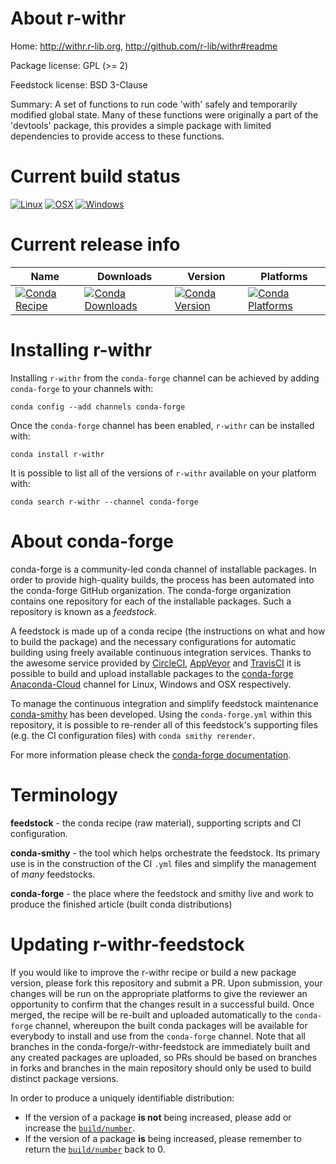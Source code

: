 About r-withr
=============

Home: http://withr.r-lib.org, http://github.com/r-lib/withr#readme

Package license: GPL (>= 2)

Feedstock license: BSD 3-Clause

Summary: A set of functions to run code 'with' safely and temporarily modified global state. Many of these functions were originally a part of the 'devtools' package, this provides a simple package with limited dependencies to provide access to these functions.



Current build status
====================

[![Linux](https://img.shields.io/circleci/project/github/conda-forge/r-withr-feedstock/master.svg?label=Linux)](https://circleci.com/gh/conda-forge/r-withr-feedstock)
[![OSX](https://img.shields.io/travis/conda-forge/r-withr-feedstock/master.svg?label=macOS)](https://travis-ci.org/conda-forge/r-withr-feedstock)
[![Windows](https://img.shields.io/appveyor/ci/conda-forge/r-withr-feedstock/master.svg?label=Windows)](https://ci.appveyor.com/project/conda-forge/r-withr-feedstock/branch/master)

Current release info
====================

| Name | Downloads | Version | Platforms |
| --- | --- | --- | --- |
| [![Conda Recipe](https://img.shields.io/badge/recipe-r--withr-green.svg)](https://anaconda.org/conda-forge/r-withr) | [![Conda Downloads](https://img.shields.io/conda/dn/conda-forge/r-withr.svg)](https://anaconda.org/conda-forge/r-withr) | [![Conda Version](https://img.shields.io/conda/vn/conda-forge/r-withr.svg)](https://anaconda.org/conda-forge/r-withr) | [![Conda Platforms](https://img.shields.io/conda/pn/conda-forge/r-withr.svg)](https://anaconda.org/conda-forge/r-withr) |

Installing r-withr
==================

Installing `r-withr` from the `conda-forge` channel can be achieved by adding `conda-forge` to your channels with:

```
conda config --add channels conda-forge
```

Once the `conda-forge` channel has been enabled, `r-withr` can be installed with:

```
conda install r-withr
```

It is possible to list all of the versions of `r-withr` available on your platform with:

```
conda search r-withr --channel conda-forge
```


About conda-forge
=================

conda-forge is a community-led conda channel of installable packages.
In order to provide high-quality builds, the process has been automated into the
conda-forge GitHub organization. The conda-forge organization contains one repository
for each of the installable packages. Such a repository is known as a *feedstock*.

A feedstock is made up of a conda recipe (the instructions on what and how to build
the package) and the necessary configurations for automatic building using freely
available continuous integration services. Thanks to the awesome service provided by
[CircleCI](https://circleci.com/), [AppVeyor](https://www.appveyor.com/)
and [TravisCI](https://travis-ci.org/) it is possible to build and upload installable
packages to the [conda-forge](https://anaconda.org/conda-forge)
[Anaconda-Cloud](https://anaconda.org/) channel for Linux, Windows and OSX respectively.

To manage the continuous integration and simplify feedstock maintenance
[conda-smithy](https://github.com/conda-forge/conda-smithy) has been developed.
Using the ``conda-forge.yml`` within this repository, it is possible to re-render all of
this feedstock's supporting files (e.g. the CI configuration files) with ``conda smithy rerender``.

For more information please check the [conda-forge documentation](https://conda-forge.org/docs/).

Terminology
===========

**feedstock** - the conda recipe (raw material), supporting scripts and CI configuration.

**conda-smithy** - the tool which helps orchestrate the feedstock.
                   Its primary use is in the construction of the CI ``.yml`` files
                   and simplify the management of *many* feedstocks.

**conda-forge** - the place where the feedstock and smithy live and work to
                  produce the finished article (built conda distributions)


Updating r-withr-feedstock
==========================

If you would like to improve the r-withr recipe or build a new
package version, please fork this repository and submit a PR. Upon submission,
your changes will be run on the appropriate platforms to give the reviewer an
opportunity to confirm that the changes result in a successful build. Once
merged, the recipe will be re-built and uploaded automatically to the
`conda-forge` channel, whereupon the built conda packages will be available for
everybody to install and use from the `conda-forge` channel.
Note that all branches in the conda-forge/r-withr-feedstock are
immediately built and any created packages are uploaded, so PRs should be based
on branches in forks and branches in the main repository should only be used to
build distinct package versions.

In order to produce a uniquely identifiable distribution:
 * If the version of a package **is not** being increased, please add or increase
   the [``build/number``](https://conda.io/docs/user-guide/tasks/build-packages/define-metadata.html#build-number-and-string).
 * If the version of a package **is** being increased, please remember to return
   the [``build/number``](https://conda.io/docs/user-guide/tasks/build-packages/define-metadata.html#build-number-and-string)
   back to 0.
